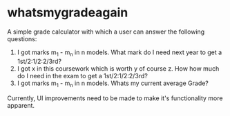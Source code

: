 whatsmygradeagain
=================

A simple grade calculator with which a user can answer the following questions:

  1. I got marks m<sub>1</sub> - m<sub>n</sub> in n models. What mark do I need next year to get a 1st/2:1/2:2/3rd?
  2. I got x in this coursework which is worth y of course z. How how much do I need in the exam to get a 1st/2:1/2:2/3rd?
  3. I got marks m<sub>1</sub> - m<sub>n</sub> in n models. Whats my current average Grade?
  
Currently, UI improvements need to be made to make it's functionality more apparent. 

